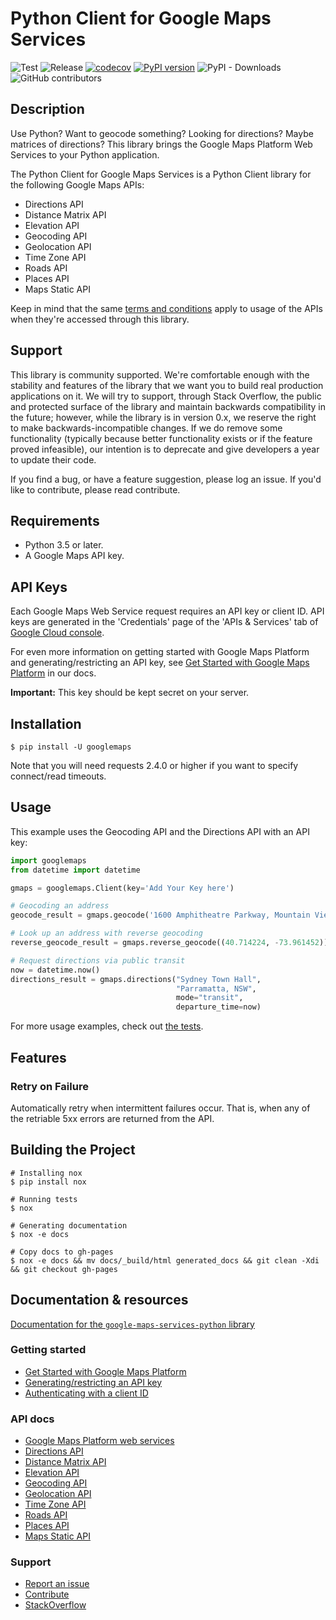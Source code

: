 Python Client for Google Maps Services
====================================

![Test](https://github.com/googlemaps/google-maps-services-js/workflows/Test/badge.svg)
![Release](https://github.com/googlemaps/google-maps-services-js/workflows/Release/badge.svg)
[![codecov](https://codecov.io/gh/googlemaps/google-maps-services-python/branch/master/graph/badge.svg)](https://codecov.io/gh/googlemaps/google-maps-services-python)
[![PyPI version](https://badge.fury.io/py/googlemaps.svg)](https://badge.fury.io/py/googlemaps)
![PyPI - Downloads](https://img.shields.io/pypi/dd/googlemaps)
![GitHub contributors](https://img.shields.io/github/contributors/googlemaps/google-maps-services-python)

## Description

Use Python? Want to geocode something? Looking for directions?
Maybe matrices of directions? This library brings the Google Maps Platform Web
Services to your Python application.

The Python Client for Google Maps Services is a Python Client library for the following Google Maps
APIs:

 - Directions API
 - Distance Matrix API
 - Elevation API
 - Geocoding API
 - Geolocation API
 - Time Zone API
 - Roads API
 - Places API
 - Maps Static API

Keep in mind that the same [terms and conditions](https://developers.google.com/maps/terms) apply
to usage of the APIs when they're accessed through this library.

## Support

This library is community supported. We're comfortable enough with the stability and features of
the library that we want you to build real production applications on it. We will try to support,
through Stack Overflow, the public and protected surface of the library and maintain backwards
compatibility in the future; however, while the library is in version 0.x, we reserve the right
to make backwards-incompatible changes. If we do remove some functionality (typically because
better functionality exists or if the feature proved infeasible), our intention is to deprecate
and give developers a year to update their code.

If you find a bug, or have a feature suggestion, please log an issue. If you'd like to
contribute, please read contribute.

## Requirements

 - Python 3.5 or later.
 - A Google Maps API key.

## API Keys

Each Google Maps Web Service request requires an API key or client ID. API keys
are generated in the 'Credentials' page of the 'APIs & Services' tab of [Google Cloud console](https://console.cloud.google.com/apis/credentials).

For even more information on getting started with Google Maps Platform and generating/restricting an API key, see [Get Started with Google Maps Platform](https://developers.google.com/maps/gmp-get-started) in our docs.

**Important:** This key should be kept secret on your server.

## Installation

    $ pip install -U googlemaps

Note that you will need requests 2.4.0 or higher if you want to specify connect/read timeouts.

## Usage

This example uses the Geocoding API and the Directions API with an API key:

```python
import googlemaps
from datetime import datetime

gmaps = googlemaps.Client(key='Add Your Key here')

# Geocoding an address
geocode_result = gmaps.geocode('1600 Amphitheatre Parkway, Mountain View, CA')

# Look up an address with reverse geocoding
reverse_geocode_result = gmaps.reverse_geocode((40.714224, -73.961452))

# Request directions via public transit
now = datetime.now()
directions_result = gmaps.directions("Sydney Town Hall",
                                     "Parramatta, NSW",
                                     mode="transit",
                                     departure_time=now)
```

For more usage examples, check out [the tests](https://github.com/googlemaps/google-maps-services-python/tree/master/tests).

## Features

### Retry on Failure

Automatically retry when intermittent failures occur. That is, when any of the retriable 5xx errors
are returned from the API.


## Building the Project


    # Installing nox
    $ pip install nox

    # Running tests
    $ nox

    # Generating documentation
    $ nox -e docs

    # Copy docs to gh-pages
    $ nox -e docs && mv docs/_build/html generated_docs && git clean -Xdi && git checkout gh-pages

## Documentation & resources

[Documentation for the `google-maps-services-python` library](https://googlemaps.github.io/google-maps-services-python/docs/index.html)

### Getting started
- [Get Started with Google Maps Platform](https://developers.google.com/maps/gmp-get-started)
- [Generating/restricting an API key](https://developers.google.com/maps/gmp-get-started#api-key)
- [Authenticating with a client ID](https://developers.google.com/maps/documentation/directions/get-api-key#client-id)

### API docs
- [Google Maps Platform web services](https://developers.google.com/maps/apis-by-platform#web_service_apis)
- [Directions API](https://developers.google.com/maps/documentation/directions/)
- [Distance Matrix API](https://developers.google.com/maps/documentation/distancematrix/)
- [Elevation API](https://developers.google.com/maps/documentation/elevation/)
- [Geocoding API](https://developers.google.com/maps/documentation/geocoding/)
- [Geolocation API](https://developers.google.com/maps/documentation/geolocation/)
- [Time Zone API](https://developers.google.com/maps/documentation/timezone/)
- [Roads API](https://developers.google.com/maps/documentation/roads/)
- [Places API](https://developers.google.com/places/)
- [Maps Static API](https://developers.google.com/maps/documentation/maps-static/)

### Support
- [Report an issue](https://github.com/googlemaps/google-maps-services-python/issues)
- [Contribute](https://github.com/googlemaps/google-maps-services-python/blob/master/CONTRIB.md)
- [StackOverflow](http://stackoverflow.com/questions/tagged/google-maps)
